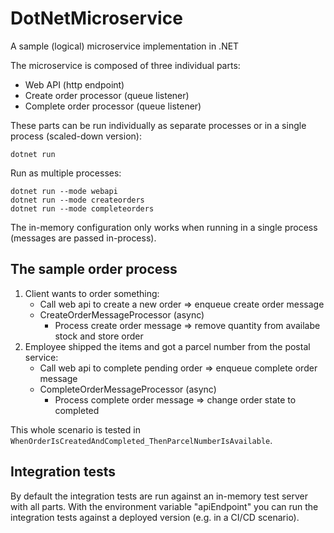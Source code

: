 # DotNetMicroservice

A sample (logical) microservice implementation in .NET

The microservice is composed of three individual parts: 

- Web API (http endpoint)
- Create order processor (queue listener)
- Complete order processor (queue listener)

These parts can be run individually as separate processes or in a single process (scaled-down version): 

```
dotnet run
```

Run as multiple processes:

```
dotnet run --mode webapi
dotnet run --mode createorders
dotnet run --mode completeorders
```

The in-memory configuration only works when running in a single process (messages are passed in-process).

## The sample order process

1. Client wants to order something: 
    - Call web api to create a new order => enqueue create order message
    - CreateOrderMessageProcessor (async)
	    - Process create order message => remove quantity from availabe stock and store order
2. Employee shipped the items and got a parcel number from the postal service: 
    - Call web api to complete pending order => enqueue complete order message
	- CompleteOrderMessageProcessor (async)
	    - Process complete order message => change order state to completed

This whole scenario is tested in `WhenOrderIsCreatedAndCompleted_ThenParcelNumberIsAvailable`.

## Integration tests

By default the integration tests are run against an in-memory test server with all parts. 
With the environment variable "apiEndpoint" you can run the integration tests against a deployed version (e.g. in a CI/CD scenario).